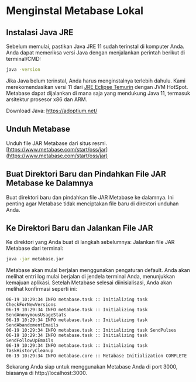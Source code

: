 # Menginstal Metabase Lokal

## Instalasi Java JRE

Sebelum memulai, pastikan Java JRE 11 sudah terinstal di komputer Anda. Anda dapat memeriksa versi Java dengan menjalankan perintah berikut di terminal/CMD:

```bash
java -version
```

Jika Java belum terinstal, Anda harus menginstalnya terlebih dahulu. Kami merekomendasikan versi 11 dari [JRE Eclipse Temurin](https://adoptium.net/) dengan JVM HotSpot. Metabase dapat dijalankan di mana saja yang mendukung Java 11, termasuk arsitektur prosesor x86 dan ARM.

Download Java:
https://adoptium.net/

## Unduh Metabase

Unduh file JAR Metabase dari situs resmi.
[https://www.metabase.com/start/oss/jar](https://www.metabase.com/start/oss/jar)

## Buat Direktori Baru dan Pindahkan File JAR Metabase ke Dalamnya

Buat direktori baru dan pindahkan file JAR Metabase ke dalamnya. Ini penting agar Metabase tidak menciptakan file baru di direktori unduhan Anda.

## Ke Direktori Baru dan Jalankan File JAR

Ke direktori yang Anda buat di langkah sebelumnya:
Jalankan file JAR Metabase dari terminal:

```bash
java -jar metabase.jar
```

Metabase akan mulai berjalan menggunakan pengaturan default. Anda akan melihat entri log mulai berjalan di jendela terminal Anda, menunjukkan kemajuan aplikasi. Setelah Metabase selesai diinisialisasi, Anda akan melihat konfirmasi seperti ini:

```
06-19 10:29:34 INFO metabase.task :: Initializing task CheckForNewVersions
06-19 10:29:34 INFO metabase.task :: Initializing task SendAnonymousUsageStats
06-19 10:29:34 INFO metabase.task :: Initializing task SendAbandomentEmails
06-19 10:29:34 INFO metabase.task :: Initializing task SendPulses
06-19 10:29:34 INFO metabase.task :: Initializing task SendFollowUpEmails
06-19 10:29:34 INFO metabase.task :: Initializing task TaskHistoryCleanup
06-19 10:29:34 INFO metabase.core :: Metabase Initialization COMPLETE
```
Sekarang Anda siap untuk menggunakan Metabase Anda di port 3000, biasanya di http://localhost:3000.
